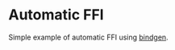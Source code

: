 # Automatic FFI

Simple example of automatic FFI using [bindgen](https://rust-lang.github.io/rust-bindgen/).
